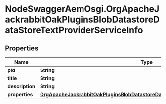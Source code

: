 # NodeSwaggerAemOsgi.OrgApacheJackrabbitOakPluginsBlobDatastoreDataStoreTextProviderServiceInfo

## Properties

Name | Type | Description | Notes
------------ | ------------- | ------------- | -------------
**pid** | **String** |  | [optional] 
**title** | **String** |  | [optional] 
**description** | **String** |  | [optional] 
**properties** | [**OrgApacheJackrabbitOakPluginsBlobDatastoreDataStoreTextProviderServiceProperties**](OrgApacheJackrabbitOakPluginsBlobDatastoreDataStoreTextProviderServiceProperties.md) |  | [optional] 


